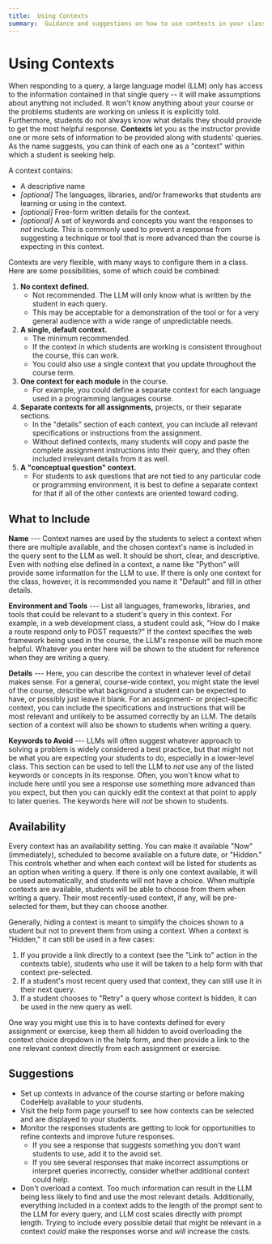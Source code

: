 ```yaml
---
title:  Using Contexts
summary:  Guidance and suggestions on how to use contexts in your class.
---
```


# Using Contexts

When responding to a query, a large language model (LLM) only has access to the information contained in that single query -- it will make assumptions about anything not included.
It won't know anything about your course or the problems students are working on unless it is explicitly told.
Furthermore, students do not always know what details they should provide to get the most helpful response.
**Contexts** let you as the instructor provide one or more sets of information to be provided along with students' queries.
As the name suggests, you can think of each one as a "context" within which a student is seeking help.

A context contains:
- A descriptive name
- *[optional]* The languages, libraries, and/or frameworks that students are learning or using in the context.
- *[optional]* Free-form written details for the context.
- *[optional]* A set of keywords and concepts you want the responses to *not* include.  This is commonly used to prevent a response from suggesting a technique or tool that is more advanced than the course is expecting in this context.

Contexts are very flexible, with many ways to configure them in a class.
Here are some possibilities, some of which could be combined:

1) **No context defined.**
   - Not recommended.  The LLM will only know what is written by the student in each query.
   - This may be acceptable for a demonstration of the tool or for a very general audience with a wide range of unpredictable needs.
1) **A single, default context.**
   - The minimum recommended.
   - If the context in which students are working is consistent throughout the course, this can work.
   - You could also use a single context that you update throughout the course term.
1) **One context for each module** in the course.
   - For example, you could define a separate context for each language used in a programming languages course.
1) **Separate contexts for all assignments,** projects, or their separate sections.
   - In the "details" section of each context, you can include all relevant specifications or instructions from the assignment.
   - Without defined contexts, many students will copy and paste the complete assignment instructions into their query, and they often included irrelevant details from it as well.
1) **A "conceptual question" context.**
   - For students to ask questions that are not tied to any particular code or programming environment, it is best to define a separate context for that if all of the other contexts are oriented toward coding.

## What to Include

**Name** --- Context names are used by the students to select a context when there are multiple available, and the chosen context's name is included in the query sent to the LLM as well.  It should be short, clear, and descriptive.  Even with nothing else defined in a context, a name like "Python" will provide some information for the LLM to use.  If there is only one context for the class, however, it is recommended you name it "Default" and fill in other details.

**Environment and Tools** --- List all languages, frameworks, libraries, and tools that could be relevant to a student's query in this context.  For example, in a web development class, a student could ask, "How do I make a route respond only to POST requests?"  If the context specifies the web framework being used in the course, the LLM's response will be much more helpful.  Whatever you enter here will be shown to the student for reference when they are writing a query.

**Details** --- Here, you can describe the context in whatever level of detail makes sense.  For a general, course-wide context, you might state the level of the course, describe what background a student can be expected to have, or possibly just leave it blank.  For an assignment- or project-specific context, you can include the specifications and instructions that will be most relevant and unlikely to be assumed correctly by an LLM.  The details section of a context will also be shown to students when writing a query.

**Keywords to Avoid** --- LLMs will often suggest whatever approach to solving a problem is widely considered a best practice, but that might not be what you are expecting your students to do, especially in a lower-level class.  This section can be used to tell the LLM to *not* use any of the listed keywords or concepts in its response.  Often, you won't know what to include here until you see a response use something more advanced than you expect, but then you can quickly edit the context at that point to apply to later queries.  The keywords here will *not* be shown to students.

## Availability

Every context has an availability setting.
You can make it available "Now" (immediately), scheduled to become available on a future date, or "Hidden."
This controls whether and when each context will be listed for students as an option when writing a query.
If there is only one context available, it will be used automatically, and students will not have a choice.
When multiple contexts are available, students will be able to choose from them when writing a query.  Their most recently-used context, if any, will be pre-selected for them, but they can choose another.

Generally, hiding a context is meant to simplify the choices shown to a student but not to prevent them from using a context.
When a context is "Hidden," it can still be used in a few cases:

1) If you provide a link directly to a context (see the "Link to" action in the contexts table), students who use it will be taken to a help form with that context pre-selected.
1) If a student's most recent query used that context, they can still use it in their next query.
1) If a student chooses to "Retry" a query whose context is hidden, it can be used in the new query as well.

One way you might use this is to have contexts defined for every assignment or exercise, keep them all hidden to avoid overloading the context choice dropdown in the help form, and then provide a link to the one relevant context directly from each assignment or exercise.

## Suggestions

- Set up contexts in advance of the course starting or before making CodeHelp available to your students.
- Visit the help form page yourself to see how contexts can be selected and are displayed to your students.
- Monitor the responses students are getting to look for opportunities to refine contexts and improve future responses.
  - If you see a response that suggests something you don't want students to use, add it to the avoid set.
  - If you see several responses that make incorrect assumptions or interpret queries incorrectly, consider whether additional context could help.
- Don't overload a context.  Too much information can result in the LLM being less likely to find and use the most relevant details.  Additionally, everything included in a context adds to the length of the prompt sent to the LLM for every query, and LLM cost scales directly with prompt length.  Trying to include every possible detail that might be relevant in a context *could* make the responses worse and *will* increase the costs.
